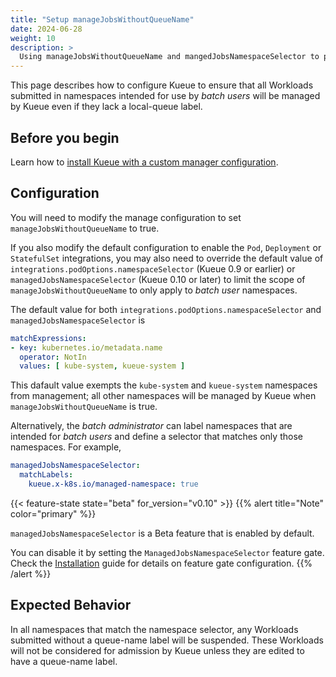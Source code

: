 ```yaml
---
title: "Setup manageJobsWithoutQueueName"
date: 2024-06-28
weight: 10
description: >
  Using manageJobsWithoutQueueName and mangedJobsNamespaceSelector to prevent admission of Workloads without assigned LocalQueues.
---
```


This page describes how to configure Kueue to ensure that all Workloads submitted in namespaces
intended for use by _batch users_ will be managed by Kueue even if they lack a local-queue label.

## Before you begin

Learn how to [install Kueue with a custom manager configuration](/docs/installation/#install-a-custom-configured-released-version).

## Configuration

You will need to modify the manage configuration to set `manageJobsWithoutQueueName` to true.

If you also modify the default configuration to enable the `Pod`, `Deployment` or `StatefulSet` integrations,
you may also need to override the default value of `integrations.podOptions.namespaceSelector` (Kueue 0.9 or earlier)
or `managedJobsNamespaceSelector` (Kueue 0.10 or later) to limit the scope of `manageJobsWithoutQueueName`
to only apply to _batch user_ namespaces.

The default value for both `integrations.podOptions.namespaceSelector` and `managedJobsNamespaceSelector` is
```yaml
matchExpressions:
- key: kubernetes.io/metadata.name
  operator: NotIn
  values: [ kube-system, kueue-system ]
```
This dafault value exempts the `kube-system` and `kueue-system` namespaces from management; all other
namespaces will be managed by Kueue when `manageJobsWithoutQueueName` is true.

Alternatively, the _batch administrator_ can label namespaces that are intended for _batch users_
and define a selector that matches only those namespaces.  For example,
```yaml
managedJobsNamespaceSelector:
  matchLabels:
    kueue.x-k8s.io/managed-namespace: true
```

{{< feature-state state="beta" for_version="v0.10" >}}
{{% alert title="Note" color="primary" %}}

`managedJobsNamespaceSelector` is a Beta feature that is enabled by default.

You can disable it by setting the `ManagedJobsNamespaceSelector` feature gate. Check the [Installation](/docs/installation/#change-the-feature-gates-configuration) guide for details on feature gate configuration.
{{% /alert %}}

## Expected Behavior

In all namespaces that match the namespace selector, any Workloads submitted without a queue-name
label will be suspended.  These Workloads will not be considered for admission by Kueue unless
they are edited to have a queue-name label.
